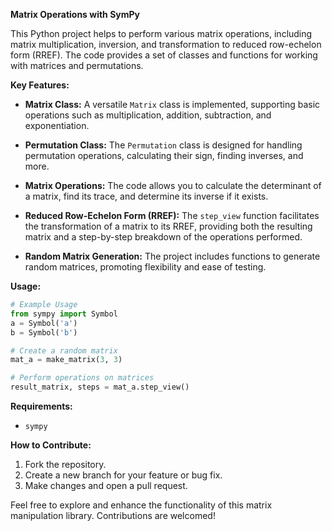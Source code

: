 **Matrix Operations with SymPy**

This Python project helps to perform various matrix operations, including matrix multiplication, inversion, and transformation to reduced row-echelon form (RREF). The code provides a set of classes and functions for working with matrices and permutations.

**Key Features:**
- **Matrix Class:** A versatile `Matrix` class is implemented, supporting basic operations such as multiplication, addition, subtraction, and exponentiation.
  
- **Permutation Class:** The `Permutation` class is designed for handling permutation operations, calculating their sign, finding inverses, and more.

- **Matrix Operations:** The code allows you to calculate the determinant of a matrix, find its trace, and determine its inverse if it exists.

- **Reduced Row-Echelon Form (RREF):** The `step_view` function facilitates the transformation of a matrix to its RREF, providing both the resulting matrix and a step-by-step breakdown of the operations performed.

- **Random Matrix Generation:** The project includes functions to generate random matrices, promoting flexibility and ease of testing.

**Usage:**
```python
# Example Usage
from sympy import Symbol
a = Symbol('a')
b = Symbol('b')

# Create a random matrix
mat_a = make_matrix(3, 3)

# Perform operations on matrices
result_matrix, steps = mat_a.step_view()
```

**Requirements:**
- `sympy`

**How to Contribute:**
1. Fork the repository.
2. Create a new branch for your feature or bug fix.
3. Make changes and open a pull request.

Feel free to explore and enhance the functionality of this matrix manipulation library. Contributions are welcomed!
